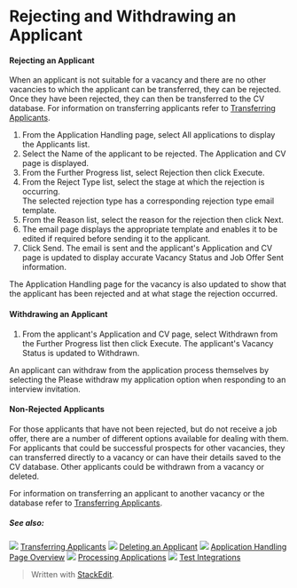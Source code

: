 # Rejecting and Withdrawing an Applicant

#### Rejecting an Applicant

When an applicant is not suitable for a vacancy and there are no other vacancies to which the applicant can be transferred, they can be rejected. Once they have been rejected, they can then be transferred to the CV database. For information on transferring applicants refer to  [Transferring Applicants](transferring_applicants.htm).

1.  From the  Application Handling  page, select  All applications  to display the  Applicants list.
2.  Select the  Name  of the applicant to be rejected. The  Application and CV  page is displayed.
3.  From the  Further Progress  list, select  Rejection  then click  Execute.
4.  From the  Reject Type  list, select the stage at which the rejection is occurring.  
    The selected rejection type has a corresponding rejection type email template.
5.  From the  Reason  list, select the reason for the rejection then click  Next.
6.  The email page displays the appropriate template and enables it to be edited if required before sending it to the applicant.
7.  Click  Send. The email is sent and the applicant's Application and CV page is updated to display accurate Vacancy Status and  Job Offer Sent  information.

The  Application Handling  page for the vacancy is also updated to show that the applicant has been rejected and at what stage the rejection occurred.

#### Withdrawing an Applicant

1.  From the applicant's  Application and CV  page, select  Withdrawn  from the  Further Progress  list then click  Execute. The applicant's  Vacancy Status  is updated to  Withdrawn.

An applicant can withdraw from the application process themselves by selecting the Please withdraw my application option when responding to an interview invitation.

#### Non-Rejected Applicants

For those applicants that have not been rejected, but do not receive a job offer, there are a number of different options available for dealing with them. For applicants that could be successful prospects for other vacancies, they can transferred directly to a vacancy or can have their details saved to the CV database. Other applicants could be withdrawn from a vacancy or deleted.

For information on transferring an applicant to another vacancy or the database refer to  [Transferring Applicants](transferring_applicants.htm).

##### See also:

![](../Resources/Images/icon-document-link.png) [Transferring Applicants](transferring_applicants.htm)
![](../Resources/Images/icon-document-link.png) [Deleting an Applicant](deleting_an_applicant.htm)
![](../Resources/Images/icon-document-link.png) [Application Handling Page Overview](application_handling_page_overview.htm)
![](../Resources/Images/icon-document-link.png) [Processing Applications](processing_applications.htm)
![](../Resources/Images/icon-document-link.png) [Test Integrations](test_integrations.htm)



> Written with [StackEdit](https://stackedit.io/).
<!--stackedit_data:
eyJoaXN0b3J5IjpbLTIwOTEzNzYzMTJdfQ==
-->